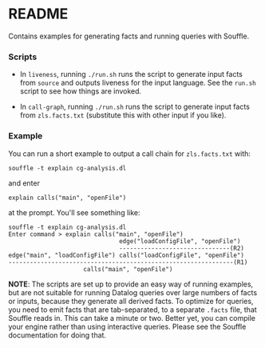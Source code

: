 # README

Contains examples for generating facts and running queries with Souffle.

### Scripts

- In `liveness`, running `./run.sh` runs the script to generate input facts from `source` and outputs liveness for the input language. See the `run.sh` script to see how things are invoked.

- In `call-graph`, running `./run.sh` runs the script to generate input facts from `zls.facts.txt` (substitute this with other input if you like). 


### Example


You can run a short example to output a call chain for `zls.facts.txt` with:

```
souffle -t explain cg-analysis.dl
```

and enter

```
explain calls("main", "openFile")
```

at the prompt. You'll see something like:

```
souffle -t explain cg-analysis.dl
Enter command > explain calls("main", "openFile")
                               edge("loadConfigFile", "openFile")
                               -------------------------------(R2)
edge("main", "loadConfigFile") calls("loadConfigFile", "openFile")
---------------------------------------------------------------(R1)
                     calls("main", "openFile")
```

**NOTE**: The scripts are set up to provide an easy way of running examples, but are not suitable for running Datalog queries over large numbers of facts or inputs, because they generate all derived facts. To optimize for queries, you need to emit facts that are tab-separated, to a separate `.facts` file, that Souffle reads in. This can take a minute or two. Better yet, you can compile your engine rather than using interactive queries. Please see the Souffle documentation for doing that.
